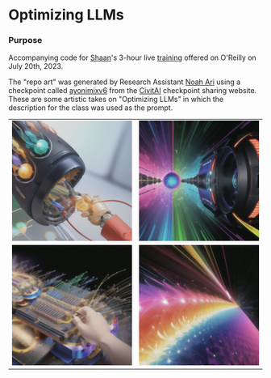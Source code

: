 # Optimizing LLMs

### Purpose

Accompanying code for [Shaan](https://hihello.me/p/36e30603-568b-481e-aad5-7001c0f42533)'s 3-hour live [training](https://www.oreilly.com/live-events/optimizing-large-language-models/0636920090981/0636920090980) offered on O'Reilly on July 20th, 2023. 

The "repo art" was generated by Research Assistant [Noah Ari](https://www.linkedin.com/in/noah-ari/) using a checkpoint called [ayonimixv6](https://civitai.com/models/4550/ayonimix) from the [CivitAI](https://civitai.com/) checkpoint sharing website. These are some artistic takes on "Optimizing LLMs" in which the description for the class was used as the prompt.


|   |   |
|---|---|
| ![Image 1](https://github.com/shaankhosla/optimizingllms/blob/main/imgs/3.png) | ![Image 2](https://github.com/shaankhosla/optimizingllms/blob/main/imgs/2.png) |
| ![Image 3](https://github.com/shaankhosla/optimizingllms/blob/main/imgs/4.png) | ![Image 4](https://github.com/shaankhosla/optimizingllms/blob/main/imgs/1.png) |
